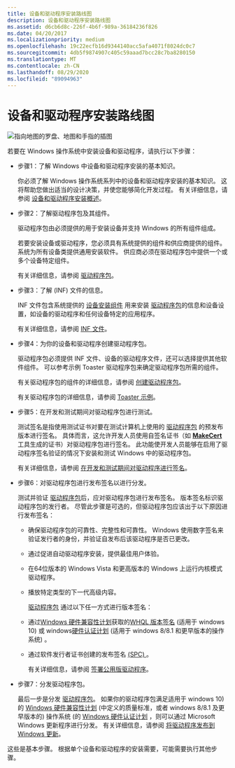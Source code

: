 ```yaml
---
title: 设备和驱动程序安装路线图
description: 设备和驱动程序安装路线图
ms.assetid: d6cb6d8c-226f-4b6f-989a-36184236f826
ms.date: 04/20/2017
ms.localizationpriority: medium
ms.openlocfilehash: 19c22ecfb16d9344140acc5afa4071f8024dc0c7
ms.sourcegitcommit: 4db5f9874907c405c59aaad7bcc28c7ba8280150
ms.translationtype: MT
ms.contentlocale: zh-CN
ms.lasthandoff: 08/29/2020
ms.locfileid: "89094963"
---
```

# <a name="roadmap-for-device-and-driver-installation"></a>设备和驱动程序安装路线图


![指向地图的罗盘、地图和手指的插图](images/map-hand-sml.png)

若要在 Windows 操作系统中安装设备和驱动程序，请执行以下步骤：

-   步骤1：了解 Windows 中设备和驱动程序安装的基本知识。

    你必须了解 Windows 操作系统系列中的设备和驱动程序安装的基本知识。 这将帮助您做出适当的设计决策，并使您能够简化开发过程。 有关详细信息，请参阅 [设备和驱动程序安装概述](overview-of-device-and-driver-installation.md)。

-   步骤2：了解驱动程序包及其组件。

    驱动程序包由必须提供的用于安装设备并支持 Windows 的所有组件组成。

    若要安装设备或驱动程序，您必须具有系统提供的组件和供应商提供的组件。 系统为所有设备类提供通用安装软件。 供应商必须在驱动程序包中提供一个或多个设备特定组件。

    有关详细信息，请参阅 [驱动程序包](driver-packages.md)。

-   步骤3：了解 (INF) 文件的信息。

    INF 文件包含系统提供的 [设备安装组件](/previous-versions/ff541277(v=vs.85)) 用来安装 [驱动程序包](driver-packages.md)的信息和设备设置，如设备的驱动程序和任何设备特定的应用程序。

    有关详细信息，请参阅 [INF 文件](overview-of-inf-files.md)。

-   步骤4：为你的设备和驱动程序创建驱动程序包。

    驱动程序包必须提供 INF 文件、设备的驱动程序文件，还可以选择提供其他软件组件。 可以参考示例 Toaster 驱动程序包来确定驱动程序包所需的组件。

    有关驱动程序包的组件的详细信息，请参阅 [创建驱动程序包](../develop/creating-a-driver-package.md)。

    有关驱动程序包的详细信息，请参阅 [Toaster 示例](../wdf/sample-kmdf-drivers.md)。

-   步骤5：在开发和测试期间对驱动程序包进行测试。

    测试签名是指使用测试证书对要在测试计算机上使用的 [驱动程序包](driver-packages.md) 的预发布版本进行签名。 具体而言，这允许开发人员使用自签名证书（如 [**MakeCert**](../devtest/makecert.md) 工具生成的证书）对驱动程序包进行签名。 此功能使开发人员能够在启用了驱动程序签名验证的情况下安装和测试 Windows 中的驱动程序包。

    有关详细信息，请参阅 [在开发和测试期间对驱动程序进行签名](./introduction-to-test-signing.md)。

- 步骤6：对驱动程序包进行发布签名以进行分发。

    测试并验证 [驱动程序包](driver-packages.md)后，应对驱动程序包进行发布签名。 版本签名标识驱动程序包的发行者。 尽管此步骤是可选的，但驱动程序包应该出于以下原因进行发布签名：

  - 确保驱动程序包的可靠性、完整性和可靠性。 Windows 使用数字签名来验证发行者的身份，并验证自发布后该驱动程序是否已更改。
  - 通过促进自动驱动程序安装，提供最佳用户体验。
  - 在64位版本的 Windows Vista 和更高版本的 Windows 上运行内核模式驱动程序。
  - 播放特定类型的下一代高级内容。

    [驱动程序包](driver-packages.md) 通过以下任一方式进行版本签名：

  - 通过[Windows 硬件兼容性计划](/windows-hardware/design/compatibility/)获取的[WHQL 版本签名](whql-release-signature.md) (适用于 windows 10) 或 windows[硬件认证计划](/previous-versions/windows/hardware/hck/jj124227(v=vs.85)) (适用于 windows 8/8.1 和更早版本的操作系统) 。
  - 通过软件发行者证书创建的发布签名 [ (SPC) ](software-publisher-certificate.md)。

    有关详细信息，请参阅 [签署公用版驱动程序](signing-drivers-for-public-release--windows-vista-and-later-.md)。

- 步骤7：分发驱动程序包。

    最后一步是分发 [驱动程序包](driver-packages.md)。 如果你的驱动程序包满足适用于 windows 10) 的 [Windows 硬件兼容性计划](/windows-hardware/design/compatibility/) (中定义的质量标准，或者 windows 8/8.1 及更早版本的) 操作系统 (的 [Windows 硬件认证计划](/previous-versions/windows/hardware/hck/jj124227(v=vs.85)) ，则可以通过 Microsoft Windows 更新程序进行分发。 有关详细信息，请参阅 [将驱动程序发布到 Windows 更新](../dashboard/publish-a-driver-to-windows-update.md)。

这些是基本步骤。 根据单个设备和驱动程序的安装需要，可能需要执行其他步骤。